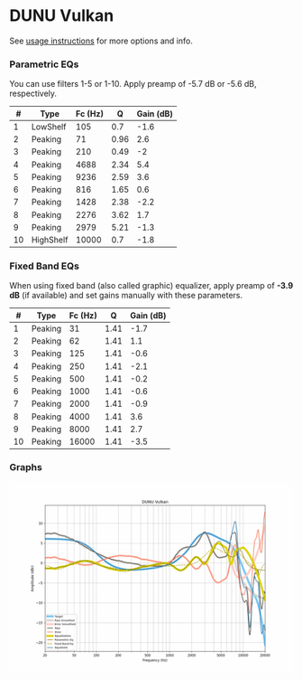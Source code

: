 # DUNU Vulkan
See [usage instructions](https://github.com/jaakkopasanen/AutoEq#usage) for more options and info.

### Parametric EQs
You can use filters 1-5 or 1-10. Apply preamp of -5.7 dB or -5.6 dB, respectively.

|   # | Type      |   Fc (Hz) |    Q |   Gain (dB) |
|-----|-----------|-----------|------|-------------|
|   1 | LowShelf  |       105 | 0.7  |        -1.6 |
|   2 | Peaking   |        71 | 0.96 |         2.6 |
|   3 | Peaking   |       210 | 0.49 |        -2   |
|   4 | Peaking   |      4688 | 2.34 |         5.4 |
|   5 | Peaking   |      9236 | 2.59 |         3.6 |
|   6 | Peaking   |       816 | 1.65 |         0.6 |
|   7 | Peaking   |      1428 | 2.38 |        -2.2 |
|   8 | Peaking   |      2276 | 3.62 |         1.7 |
|   9 | Peaking   |      2979 | 5.21 |        -1.3 |
|  10 | HighShelf |     10000 | 0.7  |        -1.8 |

### Fixed Band EQs
When using fixed band (also called graphic) equalizer, apply preamp of **-3.9 dB** (if available) and set gains manually with these parameters.

|   # | Type    |   Fc (Hz) |    Q |   Gain (dB) |
|-----|---------|-----------|------|-------------|
|   1 | Peaking |        31 | 1.41 |        -1.7 |
|   2 | Peaking |        62 | 1.41 |         1.1 |
|   3 | Peaking |       125 | 1.41 |        -0.6 |
|   4 | Peaking |       250 | 1.41 |        -2.1 |
|   5 | Peaking |       500 | 1.41 |        -0.2 |
|   6 | Peaking |      1000 | 1.41 |        -0.6 |
|   7 | Peaking |      2000 | 1.41 |        -0.9 |
|   8 | Peaking |      4000 | 1.41 |         3.6 |
|   9 | Peaking |      8000 | 1.41 |         2.7 |
|  10 | Peaking |     16000 | 1.41 |        -3.5 |

### Graphs
![](./DUNU%20Vulkan.png)
